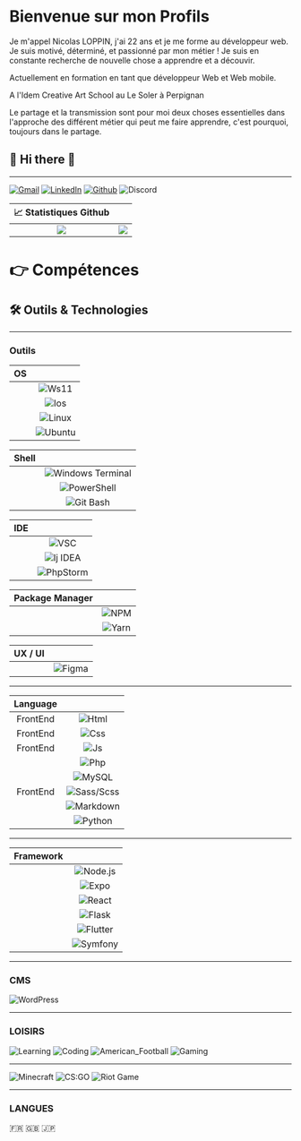# Bienvenue sur mon Profils

Je m'appel Nicolas LOPPIN, j'ai 22 ans et je me forme au développeur web.
Je suis motivé, déterminé, et passionné par mon métier !
Je suis en constante recherche de nouvelle chose a apprendre et a découvir.

Actuellement en formation en tant que développeur Web et Web mobile.

A l'Idem Creative Art School au Le Soler à Perpignan

Le partage et la transmission sont pour moi deux choses essentielles dans l'approche des différent métier qui peut me faire apprendre, c'est pourquoi, toujours dans le partage.

<h2> 👋 Hi there 👋 </h2>

---

[![Gmail](https://img.shields.io/badge/Gmail-informational?style=for-the-badge&logo=gmail&logoColor=white&color=EA4335 "Mail professionnelle")](mailto:loppin.n66@gmail.com)
[![LinkedIn](https://img.shields.io/badge/LinkedIn-informational?style=for-the-badge&logo=linkedin&logoColor=white&color=0a66c2 "Nicolas LOPPIN")](https://www.linkedin.com/in/nicolasloppin/)
[![Github](https://img.shields.io/badge/Github-informational?style=for-the-badge&logo=github&logoColor=white&color=181717 "NicolasLoppin66")](https://github.com/TrinoxGFX)
![Discord](https://img.shields.io/badge/Discord-informational?style=for-the-badge&logo=discord&logoColor=white&color=5865f2 "TrinoxGFX#9081")

|                                                 📈 Statistiques Github                                                  |                                                                                                                                       |
| :---------------------------------------------------------------------------------------------------------------------: | :-----------------------------------------------------------------------------------------------------------------------------------: |
| ![](https://github-readme-stats.vercel.app/api?username=NicolasLoppin66&show_icons=true&theme=react&count_private=true) | ![](https://github-readme-stats.vercel.app/api/top-langs/?username=NicolasLoppin66&theme=react&hide_langs_below=8&count_private=true) |

  <h1>👉 Compétences</h1>

## 🛠 Outils & Technologies

---

### Outils

| OS  |                                                                                                                        |
| :-: | :--------------------------------------------------------------------------------------------------------------------: |
|     | ![Ws11](https://img.shields.io/badge/OS-Window_11-informational?style=flat&logo=windows&logoColor=0078D6&color=0078D6) |
|     |  ![Ios](https://img.shields.io/badge/OS-Android-informational?style=flat&logo=android&logoColor=3ddc84&color=3ddc84)   |
|     |   ![Linux](https://img.shields.io/badge/OS-Linux-informational?style=flat&logo=linux&logoColor=FCC624&color=FCC624)    |
|     |  ![Ubuntu](https://img.shields.io/badge/OS-Ubuntu-informational?style=flat&logo=ubuntu&logoColor=E95420&color=E95420)  |

| Shell |                                                                                                                                                      |
| :---: | :--------------------------------------------------------------------------------------------------------------------------------------------------: |
|       | ![Windows Terminal](https://img.shields.io/badge/Shell-Windows_Terminal-informational?style=flat&logo=windowsterminal&logoColor=313131&color=313131) |
|       |         ![PowerShell](https://img.shields.io/badge/Shell-PowerShell-informational?style=flat&logo=powershell&logoColor=5391fe&color=5391fe)          |
|       |                 ![Git Bash](https://img.shields.io/badge/Shell-Git-informational?style=flat&logo=git&logoColor=f05032&color=f05032)                  |

| IDE |                                                                                                                                          |
| :-: | :--------------------------------------------------------------------------------------------------------------------------------------: |
|     | ![VSC](https://img.shields.io/badge/IDE-Visual_Studio_Code-informational?style=flat&logo=visualstudiocode&logoColor=007acc&color=007acc) |
|     |   ![Ij IDEA](https://img.shields.io/badge/IDE-IntelliJ_IDEA-informational?style=flat&logo=intellijidea&logoColor=000000&color=000000)    |
|     |       ![PhpStorm](https://img.shields.io/badge/IDE-PhpStorm-informational?style=flat&logo=phpstorm&logoColor=000000&color=000000)        |

| Package Manager |                                                                                                                             |
| :-------------: | :-------------------------------------------------------------------------------------------------------------------------: |
|                 |  ![NPM](https://img.shields.io/badge/Package_Manager-Npm-informational?style=flat&logo=npm&logoColor=cb3837&color=cb3837)   |
|                 | ![Yarn](https://img.shields.io/badge/Package_Manager-Yarn-informational?style=flat&logo=yarn&logoColor=2C8EBB&color=2C8EBB) |

| UX / UI |                                                                                                                      |
| :-----: | :------------------------------------------------------------------------------------------------------------------: |
|         | ![Figma](https://img.shields.io/badge/UX/UI-Figma-informational?style=flat&logo=figma&logoColor=F24E1E&color=F24E1E) |

---

| Language |                                                                                                                              |
| :------: | :--------------------------------------------------------------------------------------------------------------------------: |
| FrontEnd |     ![Html](https://img.shields.io/badge/Code-HTML_5-informational?style=flat&logo=html5&logoColor=E34F26&color=E34F26)      |
| FrontEnd |       ![Css](https://img.shields.io/badge/Code-CSS_3-informational?style=flat&logo=css3&logoColor=1572B6&color=1572B6)       |
| FrontEnd |  ![Js](https://img.shields.io/badge/Code-Javascript-informational?style=flat&logo=javascript&logoColor=F7DF1E&color=F7DF1E)  |
|          |        ![Php](https://img.shields.io/badge/Code-PHP-informational?style=flat&logo=php&logoColor=2151A1&color=2151A1)         |
|          |     ![MySQL](https://img.shields.io/badge/Code-MySQL-informational?style=flat&logo=mysql&logoColor=4479A1&color=4479A1)      |
| FrontEnd |  ![Sass/Scss](https://img.shields.io/badge/Code-SASS/SCSS-informational?style=flat&logo=sass&logoColor=bc2b80&color=bc2b80)  |
|          | ![Markdown](https://img.shields.io/badge/Code-Markdown-informational?style=flat&logo=markdown&logoColor=000000&color=000000) |
|          |    ![Python](https://img.shields.io/badge/Code-Python-informational?style=flat&logo=python&logoColor=3776ab&color=3776ab)    |

---

| Framework |                                                                                                                                |
| :-------: | :----------------------------------------------------------------------------------------------------------------------------: |
|           | ![Node.js](https://img.shields.io/badge/Framework-Node.js-informational?style=flat&logo=node.js&logoColor=339933&color=339933) |
|           |     ![Expo](https://img.shields.io/badge/Framework-Expo-informational?style=flat&logo=expo&logoColor=000020&color=000020)      |
|           |    ![React](https://img.shields.io/badge/Framework-React-informational?style=flat&logo=react&logoColor=61dafb&color=61dafb)    |
|           |    ![Flask](https://img.shields.io/badge/Framework-Flask-informational?style=flat&logo=flask&logoColor=000000&color=000000)    |
|           | ![Flutter](https://img.shields.io/badge/Framework-Flutter-informational?style=flat&logo=flutter&logoColor=02569b&color=02569b) |
|           | ![Symfony](https://img.shields.io/badge/Framework-Symfony-informational?style=flat&logo=symfony&logoColor=000000&color=000000) |

---

### CMS

![WordPress](https://img.shields.io/badge/Framework-WordPress-informational?style=flat&logo=wordpress&logoColor=21759B&color=21759B)

---

### LOISIRS

![Learning](https://img.shields.io/badge/Passion-Learning-informational?style=for-the-badge&logo=learning&logoColor=000000&color=ff0000)
![Coding](https://img.shields.io/badge/Passion-Coding-informational?style=for-the-badge&logo=coding&logoColor=000000&color=ff7f00)
![American_Football](https://img.shields.io/badge/Passion-American_Football-informational?style=for-the-badge&logo=american_football&logoColor=000000&color=FFFF00)
![Gaming](https://img.shields.io/badge/Passion-Gaming-informational?style=for-the-badge&logo=gaming&logoColor=000000&color=00ff00)

---

![Minecraft](https://img.shields.io/badge/Game-Minecraft-informational?style=for-the-badge&logo=minecraft&logoColor=62b47a&color=62b47a)
![CS:GO](https://img.shields.io/badge/Game-Counter_Strike-informational?style=for-the-badge&logo=counter-strike&logoColor=000000&color=000000)
![Riot Game](https://img.shields.io/badge/Game-Riot_Games-informational?style=for-the-badge&logo=riot-games&logoColor=D32936&color=D32936)

---

### LANGUES

🇫🇷 🇬🇧 🇯🇵

</details>

